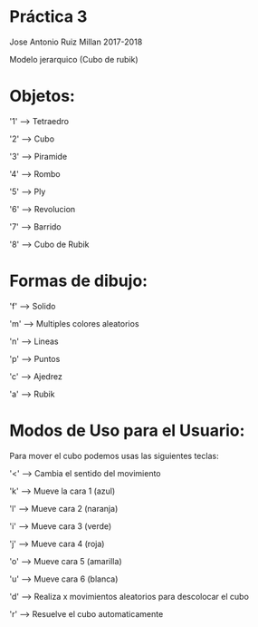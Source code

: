 # Práctica 3

Jose Antonio Ruiz Millan 2017-2018

Modelo jerarquico (Cubo de rubik)



# Objetos:

 '1' --> Tetraedro
 
 '2' --> Cubo
 
 '3' --> Piramide
 
 '4' --> Rombo
 
 '5' --> Ply
 
 '6' --> Revolucion
 
 '7' --> Barrido
 
 '8' --> Cubo de Rubik



# Formas de dibujo:

 'f' --> Solido
 
 'm' --> Multiples colores aleatorios
 
 'n' --> Lineas
 
 'p' --> Puntos
 
 'c' --> Ajedrez
 
 'a' --> Rubik
 
 
 
# Modos de Uso para el Usuario:

 Para mover el cubo podemos usas las siguientes teclas:
 
 '<' --> Cambia el sentido del movimiento
 
 'k' --> Mueve la cara 1 (azul)
 
 'l' --> Mueve cara 2 (naranja)
 
 'i' --> Mueve cara 3 (verde)
 
 'j' --> Mueve cara 4 (roja)
 
 'o' --> Mueve cara 5 (amarilla)
 
 'u' --> Mueve cara 6 (blanca)
 
 'd' --> Realiza x movimientos aleatorios para descolocar el cubo
 
 'r' --> Resuelve el cubo automaticamente
